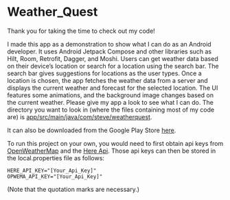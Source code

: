 # Weather_Quest


Thank you for taking the time to check out my code!

I made this app as a demonstration to show what I can do as an Android developer. 
It uses Android Jetpack Compose and other libraries such as Hilt, Room, Retrofit, Dagger, and Moshi. 
Users can get weather data based on their device’s location or search for a location using the search bar. 
The search bar gives suggestions for locations as the user types. 
Once a location is chosen, the app fetches the weather data from a server and displays the current weather and forecast for the selected location. 
The UI features some animations, and the background image changes based on the current weather. 
Please give my app a look to see what I can do. 
The directory you want to look in (where the files containing most of my code are) is [app/src/main/java/com/steve/weatherquest](app/src/main/java/com/steve/weatherquest).

 It can also be downloaded from the Google Play Store [here](https://play.google.com/store/apps/details?id=com.steve.weatherquest).


 To run this project on your own, you would need to first obtain api keys from [OpenWeatherMap](https://openweathermap.org/api) and the [Here Api](https://developer.here.com).
 Those api keys can then be stored in the local.properties file as follows:
 ```
HERE_API_KEY="[Your_Api_Key]"
OPWEMA_API_KEY="[Your_Api_Key]"
```
(Note that the quotation marks are necessary.)
